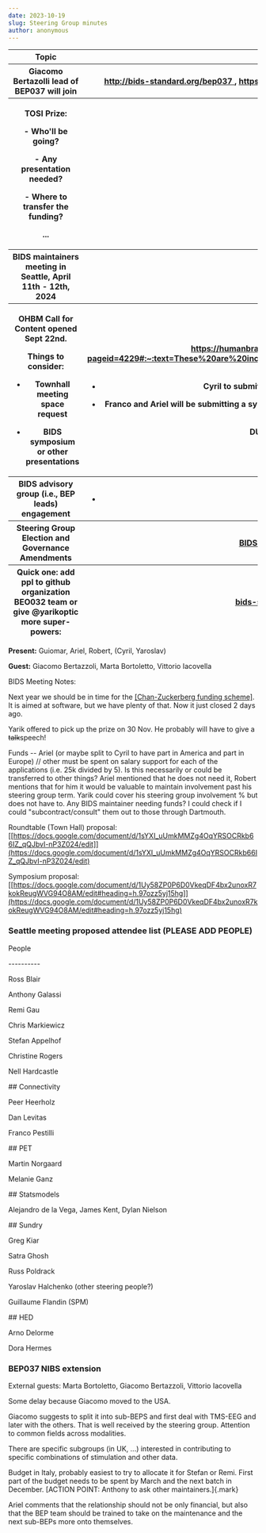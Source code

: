 ```yaml
---
date: 2023-10-19
slug: Steering Group minutes
author: anonymous
---
```


<!-- more -->

<table>
 <colgroup>
  <col style="width: 47%"/>
  <col style="width: 52%"/>
 </colgroup>
 <thead>
  <tr class="header">
   <th>
    <strong>
     Topic
    </strong>
   </th>
   <th>
    <strong>
     Relevant Links
    </strong>
   </th>
  </tr>
  <tr class="odd">
   <th>
    Giacomo Bertazolli lead of BEP037 will join
   </th>
   <th>
    <a href="http://bids-standard.org/bep037">
     <u>
      http://bids-standard.org/bep037
     </u>
    </a>
    ,
    <a href="https://mattermost.brainhack.org/brainhack/channels/nibs-bids">
     <u>
      https://mattermost.brainhack.org/brainhack/channels/nibs-bids
     </u>
    </a>
   </th>
  </tr>
  <tr class="header">
   <th>
    <p>
     TOSI Prize:
    </p>
    <p>
     - Who'll be going?
    </p>
    <p>
     - Any presentation needed?
    </p>
    <p>
     - Where to transfer the funding?
    </p>
    <p>
     ...
    </p>
   </th>
   <th>
   </th>
  </tr>
  <tr class="odd">
   <th>
    BIDS maintainers meeting in Seattle, April 11th - 12th, 2024
   </th>
   <th>
   </th>
  </tr>
  <tr class="header">
   <th>
    <p>
     OHBM Call for Content opened Sept 22nd.
    </p>
    <p>
     Things to consider:
    </p>
    <ul>
     <li>
      <p>
       Townhall meeting space request
      </p>
     </li>
     <li>
      <p>
       BIDS symposium or other presentations
      </p>
     </li>
    </ul>
   </th>
   <th>
    <p>
     <a href="https://humanbrainmapping.org/i4a/pages/index.cfm?pageid=4229#:~:text=These%20are%20included%20in%20the,%2435%20USD%20again%20in%202024">
      <u>
       https://humanbrainmapping.org/i4a/pages/index.cfm?pageid=4229#:~:text=These%20are%20included%20in%20the,%2435%20USD%20again%20in%202024
      </u>
     </a>
     .
    </p>
    <ul>
     <li>
      <p>
       Cyril to submit a round-table for town-hall meeting
      </p>
     </li>
     <li>
      <p>
       Franco and Ariel will be submitting a symposium, more content
(a.o., Russ to present along the lines of recent paper)
      </p>
     </li>
    </ul>
    <p>
     <strong>
      DUE DATE Nov 17, 2023
     </strong>
    </p>
   </th>
  </tr>
  <tr class="odd">
   <th>
    BIDS advisory group (i.e., BEP leads) engagement
   </th>
   <th>
    <ul>
     <li>
     </li>
    </ul>
   </th>
  </tr>
  <tr class="header">
   <th>
    Steering Group Election and Governance Amendments
   </th>
   <th>
    <a href="https://docs.google.com/document/d/18PpfSgcHckqejTZsRZlEDlJ_yD3JiwSQ8kCjVXorg6U/edit">
     <u>
      BIDS
governance amendment
     </u>
    </a>
   </th>
  </tr>
  <tr class="odd">
   <th>
    Quick one: add ppl to github organization BEO032 team or give
@yarikoptic more super-powers:
   </th>
   <th>
    <a href="https://github.com/bids-standard/.github/issues/6">
     <u>
      bids-standard/.github/issues/6
     </u>
    </a>
   </th>
  </tr>
 </thead>
 <tbody>
 </tbody>
</table>

**Present:** Guiomar, Ariel, Robert, (Cyril, Yaroslav)

**Guest:** Giacomo Bertazzoli, Marta Bortoletto, Vittorio Iacovella

BIDS Meeting Notes:

Next year we should be in time for the [[Chan-Zuckerberg funding
scheme]](https://chanzuckerberg.com/science/science-funding/).
It is aimed at software, but we have plenty of that. Now it just closed
2 days ago.

Yarik offered to pick up the prize on 30 Nov. He probably will have to
give a ~~talk~~speech!

Funds -- Ariel (or maybe split to Cyril to have part in America and part
in Europe) // other must be spent on salary support for each of the
applications (i.e. 25k divided by 5). Is this necessarily or could be
transferred to other things? Ariel mentioned that he does not need it,
Robert mentions that for him it would be valuable to maintain
involvement past his steering group term. Yarik could cover his steering
group involvement % but does not have to. Any BIDS maintainer needing
funds? I could check if I could "subcontract/consult" them out to those
through Dartmouth.

Roundtable (Town Hall) proposal:
[[https://docs.google.com/document/d/1sYXI_uUmkMMZg4OqYRSOCRkb66IZ_qQJbvI-nP3Z024/edit]](https://docs.google.com/document/d/1sYXI_uUmkMMZg4OqYRSOCRkb66IZ_qQJbvI-nP3Z024/edit)

Symposium proposal:
[[https://docs.google.com/document/d/1Uy58ZP0P6D0VkeqDF4bx2unoxR7kokReugWVG94O8AM/edit#heading=h.97ozz5yj15hg]](https://docs.google.com/document/d/1Uy58ZP0P6D0VkeqDF4bx2unoxR7kokReugWVG94O8AM/edit#heading=h.97ozz5yj15hg)

### Seattle meeting proposed attendee list (PLEASE ADD PEOPLE)

People

\-\-\-\-\-\-\-\-\--

Ross Blair

Anthony Galassi

Remi Gau

Chris Markiewicz

Stefan Appelhof

Christine Rogers

Nell Hardcastle

\## Connectivity

Peer Heerholz

Dan Levitas

Franco Pestilli

\## PET

Martin Norgaard

Melanie Ganz

\## Statsmodels

Alejandro de la Vega, James Kent, Dylan Nielson

\## Sundry

Greg Kiar

Satra Ghosh

Russ Poldrack

Yaroslav Halchenko (other steering people?)

Guillaume Flandin (SPM)

\## HED

Arno Delorme

Dora Hermes

### BEP037 NIBS extension

External guests: Marta Bortoletto, Giacomo Bertazzoli, Vittorio
Iacovella

Some delay because Giacomo moved to the USA.

Giacomo suggests to split it into sub-BEPS and first deal with TMS-EEG
and later with the others. That is well received by the steering group.
Attention to common fields across modalities.

There are specific subgroups (in UK, ...) interested in contributing to
specific combinations of stimulation and other data.

Budget in Italy, probably easiest to try to allocate it for Stefan or
Remi. First part of the budget needs to be spent by March and the next
batch in December. [ACTION POINT: Anthony to ask other
maintainers.]{.mark}

Ariel comments that the relationship should not be only financial, but
also that the BEP team should be trained to take on the maintenance and
the next sub-BEPs more onto themselves.
